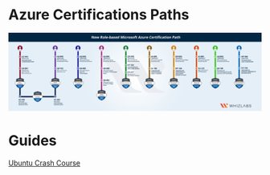 # Azure Certifications Paths

![Azure Certifications Paths](azure-certification-path-2020.jpg)


# Guides

[Ubuntu Crash Course](./00.%20Resources/Ubuntu%20Crash%20Course.md)
